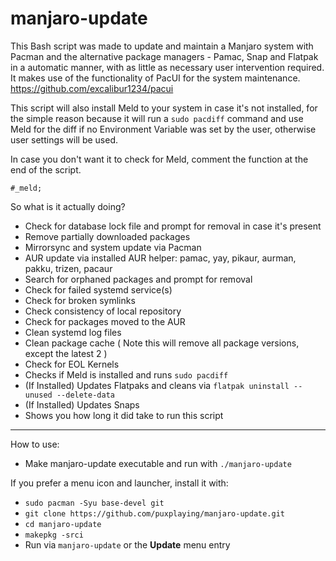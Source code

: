 # manjaro-update

This Bash script was made to update and maintain a Manjaro system with Pacman 
and the alternative package managers - Pamac, Snap and Flatpak in a automatic manner, 
with as little as necessary user intervention required.
It makes use of the functionality of PacUI 
for the system maintenance. https://github.com/excalibur1234/pacui

This script will also install Meld to your system in case it's not installed, for the simple reason because it will run a ```sudo pacdiff``` command and use Meld for the diff if no Environment Variable was set by the user, otherwise user settings will be used.

In case you don't want it to check for Meld, comment the function at the end of the script.
```
#_meld;
```

So what is it actually doing?

  - Check for database lock file and prompt for removal in case it's present
  - Remove partially downloaded packages
  - Mirrorsync and system update via Pacman
  - AUR update via installed AUR helper: pamac, yay, pikaur, aurman, pakku, trizen, pacaur
  - Search for orphaned packages and prompt for removal
  - Check for failed systemd service(s)
  - Check for broken symlinks
  - Check consistency of local repository
  - Check for packages moved to the AUR
  - Clean systemd log files
  - Clean package cache ( Note this will remove all package versions, except the latest 2 )
  - Check for EOL Kernels
  - Checks if Meld is installed and runs ```sudo pacdiff```
  - (If Installed) Updates Flatpaks and cleans via ```flatpak uninstall --unused --delete-data```
  - (If Installed) Updates Snaps
  - Shows you how long it did take to run this script
  
  ---
  
  How to use:
  
   - Make manjaro-update executable and run with ```./manjaro-update```
   
   If you prefer a menu icon and launcher, install it with:
   
   - ```sudo pacman -Syu base-devel git```
   - ```git clone https://github.com/puxplaying/manjaro-update.git```
   - ```cd manjaro-update```
   - ```makepkg -srci``` 
   - Run via ```manjaro-update``` or the **Update** menu entry
